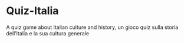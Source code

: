 # Quiz-Italia
A quiz game about Italian culture and history, un gioco quiz sulla storia dell’Italia e la sua cultura generale

